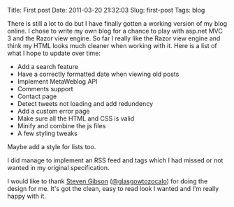 Title: First post
Date: 2011-03-20 21:32:03
Slug: first-post
Tags: blog

There is still a lot to do but I have finally gotten a working version of my blog online. I chose to write my own blog for a chance to play with asp.net MVC 3 and the Razor view engine. So far I really like the Razor view engine and think my HTML looks much cleaner when working with it.  Here is a list of what I hope to update over time:

- Add a search feature
- Have a correctly formatted date when viewing old posts
- Implement MetaWeblog API
- Comments support
- Contact page
- Detect tweets not loading and add redundency
- Add a custom error page
- Make sure all the HTML and CSS is valid
- Minify and combine the js files
- A few styling tweaks

Maybe add a style for lists too.

I did manage to implement an RSS feed and tags which I had missed or not wanted in my original specification.

I would like to thank [Steven Gibson](http://glasgowtozocalo.blogspot.com/) ([@glasgowtozocalo](https://twitter.com/sgxbsxn)) for doing the design for me. It's got the clean, easy to read look I wanted and I'm really happy with it.
